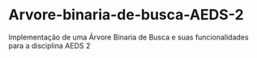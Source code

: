 # Arvore-binaria-de-busca-AEDS-2
Implementação de uma Árvore Binaria de Busca e suas funcionalidades para a disciplina AEDS 2
